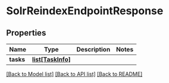 # SolrReindexEndpointResponse

## Properties

Name | Type | Description | Notes
------------ | ------------- | ------------- | -------------
**tasks** | [**list[TaskInfo]**](TaskInfo.md) |  | 

[[Back to Model list]](../#documentation-for-models) [[Back to API list]](../#documentation-for-api-endpoints) [[Back to README]](../)


